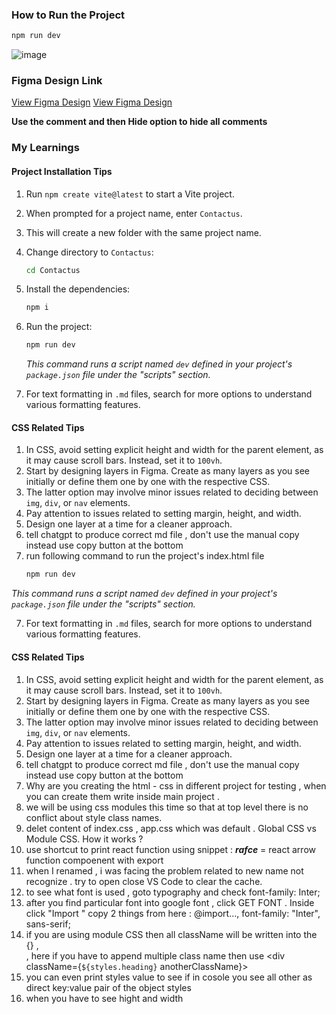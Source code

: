 
### How to Run the Project

```bash
npm run dev
```

![image](https://github.com/user-attachments/assets/8f503ba8-cbc1-4e15-bfb3-9b2e915386f2)


### Figma Design Link

[View Figma Design](https://www.figma.com/design/rephrU2FVgN8MFz6XhnP51/Learn-React-with-10-Projects?node-id=2-5&t=67gWbHg4QidL97sJ-0)
[View Figma Design](https://www.figma.com/community/file/1349347949687912630/contact-form-page)


**Use the comment and then Hide option to hide all comments**

### My Learnings

#### Project Installation Tips

1. Run `npm create vite@latest` to start a Vite project.
2. When prompted for a project name, enter `Contactus`.
3. This will create a new folder with the same project name.
4. Change directory to `Contactus`:

    ```bash
    cd Contactus
    ```

5. Install the dependencies:

    ```bash
    npm i
    ```

6. Run the project:

    ```bash
    npm run dev
    ```

   _This command runs a script named `dev` defined in your project's `package.json` file under the "scripts" section._

7. For text formatting in `.md` files, search for more options to understand various formatting features.

#### CSS Related Tips

1. In CSS, avoid setting explicit height and width for the parent element, as it may cause scroll bars. Instead, set it to `100vh`.
2. Start by designing layers in Figma. Create as many layers as you see initially or define them one by one with the respective CSS.
3. The latter option may involve minor issues related to deciding between `img`, `div`, or `nav` elements.
4. Pay attention to issues related to setting margin, height, and width.
5. Design one layer at a time for a cleaner approach.
6. tell chatgpt to produce correct md file , don't use the manual copy instead use copy button at the bottom
7. run following command to run the project's index.html file
   ```bash
   npm run dev

 _This command runs a script named `dev` defined in your project's `package.json` file under the "scripts" section._

7. For text formatting in `.md` files, search for more options to understand various formatting features.

#### CSS Related Tips

1. In CSS, avoid setting explicit height and width for the parent element, as it may cause scroll bars. Instead, set it to `100vh`.
2. Start by designing layers in Figma. Create as many layers as you see initially or define them one by one with the respective CSS.
3. The latter option may involve minor issues related to deciding between `img`, `div`, or `nav` elements.
4. Pay attention to issues related to setting margin, height, and width.
5. Design one layer at a time for a cleaner approach.
6. tell chatgpt to produce correct md file , don't use the manual copy instead use copy button at the bottom
7. Why are you creating the html - css in different project for testing , when you can create them write inside main project .
8. we will be using css modules this time so that at top level there is no conflict about style class names.
9. delet content of index.css , app.css which was default  . Global CSS vs Module CSS. How it works ?
10. use shortcut to print react function using snippet : ***rafce***  = react arrow function compoenent with export
11. when I renamed , i was facing the problem related to new name not recognize . try to open close VS Code to clear the cache.
12. to see what font is used , goto typography and check font-family: Inter;
13. after you find particular font into google font , click GET FONT . Inside click "Import " copy 2 things from here  : @import...,    font-family: "Inter", sans-serif;
14. if you are using module CSS then all className will be written into the {} ,  <div className={styles.heading}>  , here if you have to append multiple class name then use  <div className={`${styles.heading}` anotherClassName}>
15. you can even print styles value to see if in cosole you see all other as direct key:value pair of the object styles
16. when you have to see hight and width
    

